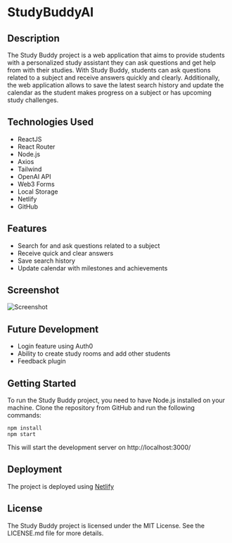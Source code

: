 # StudyBuddyAI

## Description

The Study Buddy project is a web application that aims to provide students with a personalized study assistant they can ask questions and get help from with their studies. With Study Buddy, students can ask questions related to a subject and receive answers quickly and clearly. Additionally, the web application allows to save the latest search history and update the calendar as the student makes progress on a subject or has upcoming study challenges.

## Technologies Used

- ReactJS
- React Router
- Node.js
- Axios
- Tailwind
- OpenAI API
- Web3 Forms
- Local Storage
- Netlify
- GitHub

## Features

- Search for and ask questions related to a subject
- Receive quick and clear answers
- Save search history
- Update calendar with milestones and achievements

## Screenshot

![Screenshot](/images/screenshot.gif)

## Future Development

- Login feature using Auth0
- Ability to create study rooms and add other students
- Feedback plugin

## Getting Started

To run the Study Buddy project, you need to have Node.js installed on your machine. Clone the repository from GitHub and run the following commands:

```
npm install
npm start
```

This will start the development server on http://localhost:3000/

## Deployment

The project is deployed using [Netlify](https://study-buddy-ai.netlify.app/)

## License

The Study Buddy project is licensed under the MIT License. See the LICENSE.md file for more details.
